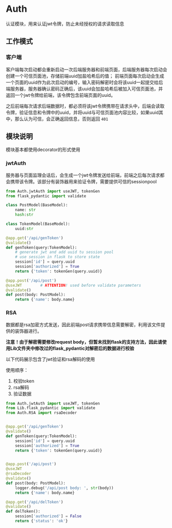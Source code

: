 # Auth

认证模块，用来认证jwt令牌，防止未经授权的请求读取信息

## 工作模式

### 客户端

客户端每次启动都会重新启动一次后端服务器和前端页面，后端服务器每次启动会创建一个可信页面池，存储前端uuid加盐哈希后的值；
前端页面每次启动会生成一个页面的uuid作为此次启动的编号，输入密码解密时会将该uuid一起提交给后端服务器，服务器确认密码正确后，该uuid会加盐哈希后被加入可信页面池，并返回一个jwt令牌给前端，该令牌包含前端页面的uuid。

之后前端每次请求后端数据时，都必须将该jwt令牌携带在请求头中，后端会读取令牌，验证信息和令牌中的uuid，并将uuid与可信页面池内容比较，如果uuid其中，那么认为可信，会正确返回信息，否则返回 `401`

## 模块说明

模块基本都使用decorator的形式使用

### jwtAuth

服务器与页面监理会话后，会生成一个jwt令牌发送给前端，前端之后每次请求都会携带该令牌。该部分有装饰器用来验证令牌，需要提供可信的sessionpool

```python
from Auth.jwtAuth import useJWT, tokenGen
from flask_pydantic import validate

class PostModel(BaseModel):
    name: str
    hash:str

class TokenModel(BaseModel):
    uuid:str

@app.get('/api/genToken')
@validate()
def genToken(query:TokenModel):
    # generate jwt and add uuid tu session pool
    # use session in flask to store state
    session['id'] = query.uuid
    session['authorized'] = True
    return {'token': tokenGen(query.uuid)}

@app.post('/api/post')
@useJWT        # ATTENTION! used before validate parameters
@validate()
def post(body: PostModel):
    return {'name': body.name}
```

### RSA

数据都是rsa加密方式发送，因此前端post请求携带信息需要解密，利用该文件提供的装饰器进行。

**注意！由于解密需要修改request body，但暂未找到flask的支持方法，因此请使用Lib文件夹中修改过的flask_pydantic对解密后的数据进行校验**

以下代码展示包含了jwt验证和rsa解码的使用

使用顺序：
1. 校验token
2. rsa解码
3. 验证数据

```python
from Auth.jwtAuth import useJWT, tokenGen
from Lib.flask_pydantic import validate
from Auth.RSA import rsaDecoder


@app.get('/api/genToken')
@validate()
def genToken(query:TokenModel):
    session['id'] = query.uuid
    session['authorized'] = True
    return {'token': tokenGen(query.uuid)}


@app.post('/api/post')
@useJWT
@rsaDecoder
@validate()
def post(body: PostModel):
    logger.debug('/api/post body: ', str(body))
    return {'name': body.name}

@app.get('/api/delToken')
@validate()
def delToken():
    session['authorized'] = False
    return {'status': 'ok'}
```